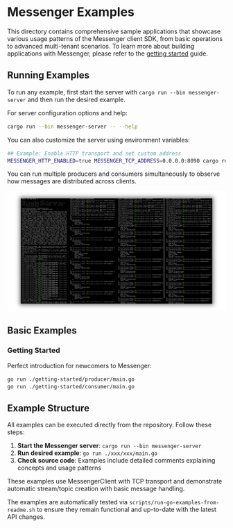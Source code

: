 # Messenger Examples

This directory contains comprehensive sample applications that showcase various usage patterns of the Messenger client SDK, from basic operations to advanced multi-tenant scenarios. To learn more about building applications with Messenger, please refer to the [getting started](https://messenger.apache.org/docs/introduction/getting-started) guide.

## Running Examples

To run any example, first start the server with `cargo run --bin messenger-server` and then run the desired example.

For server configuration options and help:

```bash
cargo run --bin messenger-server -- --help
```

You can also customize the server using environment variables:

```bash
## Example: Enable HTTP transport and set custom address
MESSENGER_HTTP_ENABLED=true MESSENGER_TCP_ADDRESS=0.0.0.0:8090 cargo run --bin messenger-server
```

You can run multiple producers and consumers simultaneously to observe how messages are distributed across clients.

![sample](../../assets/sample.png)

## Basic Examples

### Getting Started

Perfect introduction for newcomers to Messenger:

```bash
go run ./getting-started/producer/main.go
go run ./getting-started/consumer/main.go
```

## Example Structure

All examples can be executed directly from the repository. Follow these steps:

1. **Start the Messenger server**: `cargo run --bin messenger-server`
2. **Run desired example**: `go run ./xxx/xxx/main.go`
3. **Check source code**: Examples include detailed comments explaining concepts and usage patterns

These examples use MessengerClient with TCP transport and demonstrate automatic stream/topic creation with basic message handling.

The examples are automatically tested via `scripts/run-go-examples-from-readme.sh` to ensure they remain functional and up-to-date with the latest API changes.
